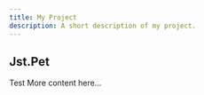 ```yaml
---
title: My Project
description: A short description of my project.
---
```


## Jst.Pet

Test
More content here...
